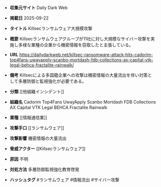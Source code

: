 - **収集元サイト**
Daily Dark Web

- **掲載日**
2025-09-22

- **タイトル**
Killsecランサムウェア大規模攻撃

- **概要**
Killsecランサムウェアグループが11社に対し大規模なサイバー攻撃を実施し多様な業種の企業から機密情報を窃取したと主張している。

- **URL**
https://dailydarkweb.net/killsec-ransomware-attack-hits-cadorim-top4fans-uwayapply-scanbo-mortdash-fdb-collections-ax-capital-vtk-legal-behca-fractalite-rainwalk/

- **備考**
Killsecによる多国籍企業への攻撃は機密情報の大量流出を伴い対策として多層防御と監視強化が必要である。

- **分類**
[[他組織インシデント]]

- **組織名**
Cadorim Top4Fans UwayApply Scanbo Mortdash FDB Collections AX Capital VTK Legal BEHCA Fractalite Rainwalk

- **業種**
[[情報通信業]]

- **攻撃手口**
[[ランサムウェア]]

- **攻撃影響**
機密情報の大量流出

- **脅威アクター**
[[Killsecランサムウェア]]

- **原因**
不明

- **対処方法**
多層防御監視強化教育啓発

- **ハッシュタグ**
#ランサムウェア #情報流出 #サイバー攻撃

